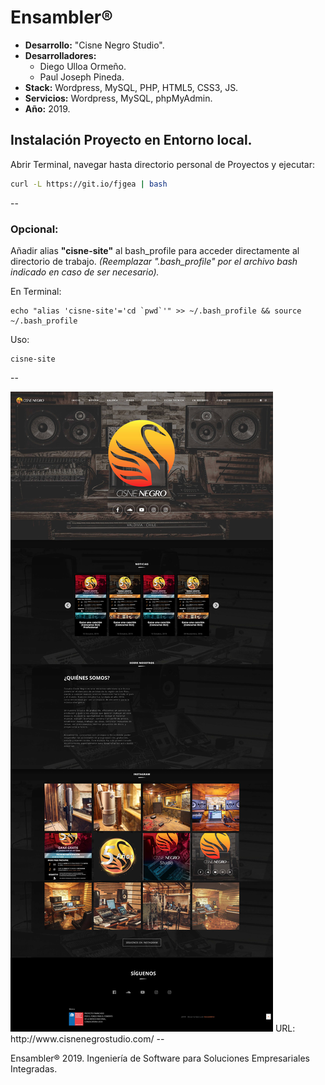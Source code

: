 # Ensambler®

- **Desarrollo:** "Cisne Negro Studio".
- **Desarrolladores:**
	- Diego Ulloa Ormeño.
	- Paul Joseph Pineda.
- **Stack:** Wordpress, MySQL, PHP, HTML5, CSS3, JS.
- **Servicios:** Wordpress, MySQL, phpMyAdmin.
- **Año:** 2019.

## Instalación Proyecto en Entorno local.

Abrir Terminal, navegar hasta directorio personal de Proyectos y ejecutar:

```bash
curl -L https://git.io/fjgea | bash
```

--

### Opcional:
Añadir alias **"cisne-site"** al bash_profile para acceder directamente al directorio de trabajo.
*(Reemplazar ".bash_profile" por el archivo bash indicado en caso de ser necesario).*

En Terminal:
```
echo "alias 'cisne-site'='cd `pwd`'" >> ~/.bash_profile && source ~/.bash_profile
```
Uso:
```
cisne-site
```

--

<img src="home-cisnenegro.jpg">
URL: http://www.cisnenegrostudio.com/
--

Ensambler® 2019. Ingeniería de Software para Soluciones Empresariales Integradas.
